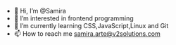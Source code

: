 - 👋 Hi, I’m @Samira
- 👀 I’m interested in frontend programming
- 🌱 I’m currently learning CSS,JavaScript,Linux and Git
- 📫 How to reach me samira.arte@v2solutions.com

<!---
samira-v2/samira-v2 is a ✨ special ✨ repository because its `README.md` (this file) appears on your GitHub profile.
You can click the Preview link to take a look at your changes.
--->
